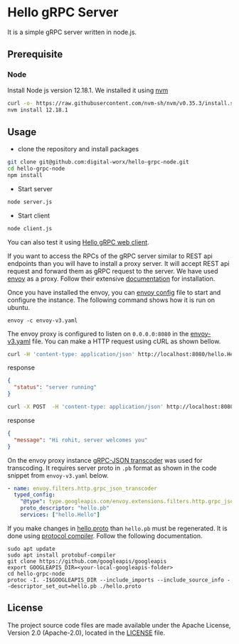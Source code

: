 # Hello gRPC Server

It is a simple gRPC server written in node.js.

## Prerequisite

### Node

Install Node js version 12.18.1. We installed it using [nvm](https://github.com/nvm-sh/nvm)

```bash
curl -o- https://raw.githubusercontent.com/nvm-sh/nvm/v0.35.3/install.sh | bash
nvm install 12.18.1
```

## Usage

- clone the repository and install packages

```bash
git clone git@github.com:digital-worx/hello-grpc-node.git
cd hello-grpc-node
npm install
```

- Start server

```bash
node server.js
```

- Start client

```bash
node client.js
```

You can also test it using [Hello gRPC web client](https://github.com/digital-worx/hello-grpc-react).

If you want to access the RPCs of the gRPC server similar to REST api endpoints than you will have to install a proxy server. It will accept REST api request and forward them as gRPC request to the server. We have used [envoy](https://www.envoyproxy.io/) as a proxy. Follow their extensive [documentation](https://www.envoyproxy.io/docs) for installation.

Once you have installed the envoy, you can [envoy config](envoy-v3.yaml) file to start and configure the instance. The following command shows how it is run on ubuntu.

```
envoy -c envoy-v3.yaml
```

The envoy proxy is configured to listen on `0.0.0.0:8080` in the [envoy-v3.yaml](envoy-v3.yaml) file. You can make a HTTP request using cURL as shown bellow.

```bash
curl -H 'content-type: application/json' http://localhost:8080/hello.Hello/getStatus
```

response

```json
{
  "status": "server running"
}
```

```bash
curl -X POST  -H 'content-type: application/json' http://localhost:8080/hello.Hello/helloServer -d '{"name": "rohit"}'
```

response

```json
{
  "message": "Hi rohit, server welcomes you"
}
```

On the envoy proxy instance [gRPC-JSON transcoder](https://www.envoyproxy.io/docs/envoy/v1.18.3/configuration/http/http_filters/grpc_json_transcoder_filter) was used for transcoding. It requires server proto in `.pb` format as shown in the code snippet from `envoy-v3.yaml` below.

```yaml
- name: envoy.filters.http.grpc_json_transcoder
  typed_config:
    "@type": type.googleapis.com/envoy.extensions.filters.http.grpc_json_transcoder.v3.GrpcJsonTranscoder
    proto_descriptor: "hello.pb"
    services: ["hello.Hello"]
```

If you make changes in [hello.proto](hello.proto) than `hello.pb` must be regenerated. It is done using [protocol compiler](https://github.com/protocolbuffers/protobuf#protocol-compiler-installation). Follow the following documentation.

```
sudo apt update
sudo apt install protobuf-compiler
git clone https://github.com/googleapis/googleapis
export GOOGLEAPIS_DIR=<your-local-googleapis-folder>
cd hello-grpc-node
protoc -I. -I$GOOGLEAPIS_DIR --include_imports --include_source_info --descriptor_set_out=hello.pb ./hello.proto
```

## License

The project source code files are made available under the Apache License, Version 2.0 (Apache-2.0), located in the [LICENSE](LICENSE) file.
